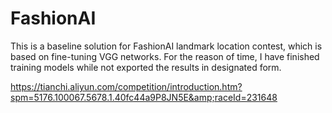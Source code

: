 # FashionAI
This is a baseline solution for FashionAI landmark location contest, which is based on fine-tuning VGG networks.
For the reason of time, I have finished training models while not exported the results in designated form.

https://tianchi.aliyun.com/competition/introduction.htm?spm=5176.100067.5678.1.40fc44a9P8JN5E&amp;raceId=231648

